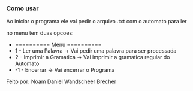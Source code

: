 ### Como usar

Ao iniciar o programa ele vai pedir o arquivo .txt com o automato para ler

no menu tem duas opcoes:
- ========== Menu ==========
- 1 - Ler uma Palavra      -> Vai pedir uma palavra para ser processada
- 2 - Imprimir a Gramatica -> Vai imprimir a gramatica regular do Automato
- -1 - Encerrar             -> Vai encerrar o Programa


Feito por: Noam Daniel Wandscheer Brecher
